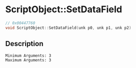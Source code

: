 # ScriptObject::SetDataField
```c
// 0x00447760
void ScriptObject::SetDataField(unk p0, unk p1, unk p2)
```
## Description
```
Minimum Arguments: 3
Maximum Arguments: 3
```
